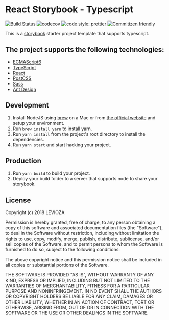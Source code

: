 # React Storybook - Typescript

[![Build Status](https://travis-ci.org/levioza/react-storybook-typescript.svg?branch=master)](https://travis-ci.org/levioza/react-storybook-typescript)
[![codecov](https://codecov.io/gh/levioza/react-storybook-typescript/branch/master/graph/badge.svg)](https://codecov.io/gh/levioza/react-storybook-typescript)
[![code style: prettier](https://img.shields.io/badge/code_style-prettier-ff69b4.svg?style=flat-square)](https://github.com/prettier/prettier)
[![Commitizen friendly](https://img.shields.io/badge/commitizen-friendly-brightgreen.svg)](http://commitizen.github.io/cz-cli/)

This is a [storybook](https://storybook.js.org/) starter project template that supports typescript.

## The project supports the following technologies:

* [ECMAScript6](http://es6-features.org/)
* [TypeScript](http://es6-features.org/)
* [React](http://facebook.github.io/react/)
* [PostCSS](http://postcss.org/)
* [Sass](http://sass-lang.com/)
* [Ant Design](https://ant.design/)

## Development

1.  Install NodeJS using [brew](http://brew.sh/) on a Mac or from [the official website](https://nodejs.org/) and setup your environment.
2.  Run `brew install yarn` to install yarn.
3.  Run `yarn install` from the project's root directory to install the dependencies.
4.  Run `yarn start` and start hacking your project.

## Production

1.  Run `yarn build` to build your project.
2.  Deploy your build folder to a server that supports node to share your storybook.

## License

Copyright (c) 2018 LEVIOZA

Permission is hereby granted, free of charge, to any person obtaining a copy
of this software and associated documentation files (the "Software"), to deal
in the Software without restriction, including without limitation the rights
to use, copy, modify, merge, publish, distribute, sublicense, and/or sell
copies of the Software, and to permit persons to whom the Software is
furnished to do so, subject to the following conditions:

The above copyright notice and this permission notice shall be included in all
copies or substantial portions of the Software.

THE SOFTWARE IS PROVIDED "AS IS", WITHOUT WARRANTY OF ANY KIND, EXPRESS OR
IMPLIED, INCLUDING BUT NOT LIMITED TO THE WARRANTIES OF MERCHANTABILITY,
FITNESS FOR A PARTICULAR PURPOSE AND NONINFRINGEMENT. IN NO EVENT SHALL THE
AUTHORS OR COPYRIGHT HOLDERS BE LIABLE FOR ANY CLAIM, DAMAGES OR OTHER
LIABILITY, WHETHER IN AN ACTION OF CONTRACT, TORT OR OTHERWISE, ARISING FROM,
OUT OF OR IN CONNECTION WITH THE SOFTWARE OR THE USE OR OTHER DEALINGS IN THE
SOFTWARE.
